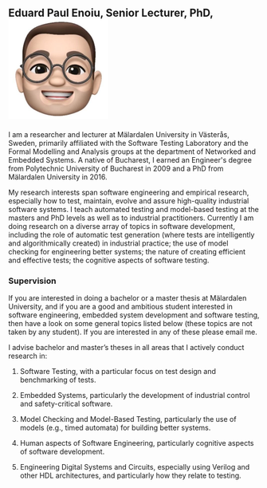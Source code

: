 ## Eduard Paul Enoiu, Senior Lecturer, PhD, <img src="8cJrE-zJ_400x400.jpg" width="200" height="200">



I am a researcher and lecturer at Mälardalen University in Västerås, Sweden, primarily affiliated with the Software Testing Laboratory and the Formal Modelling and Analysis groups at the department of Networked and Embedded Systems. A native of Bucharest, I earned an Engineer's degree from Polytechnic University of Bucharest in 2009 and a PhD from Mälardalen University in 2016. 

My research interests span software engineering and empirical research, especially how to test, maintain, evolve and assure high-quality industrial software systems. I teach automated testing and model-based testing at the masters and PhD levels as well as to industrial practitioners. Currently I am doing research on a diverse array of topics in software development, including the role of automatic test generation (where tests are intelligently and algorithmically created) in industrial practice; the use of model checking for engineering better systems; the nature of creating efficient and effective tests; the cognitive aspects of software testing.

### Supervision

If you are interested in doing a bachelor or a master thesis at Mälardalen University, and if you are a good and ambitious student interested in software engineering, embedded system development and software testing, then have a look on some general topics listed below (these topics are not taken by any student). If you are interested in any of these please email me.

I advise bachelor and master’s theses in all areas that I actively conduct research in:

1. Software Testing, with a particular focus on test design and benchmarking of tests.

2. Embedded Systems, particularly the development of industrial control and safety-critical software.

3. Model Checking and Model-Based Testing, particularly the use of models (e.g., timed automata) for building better systems.

4. Human aspects of Software Engineering, particularly cognitive aspects of software development.

5. Engineering Digital Systems and Circuits, especially using Verilog and other HDL architectures, and particularly how they relate to testing.

